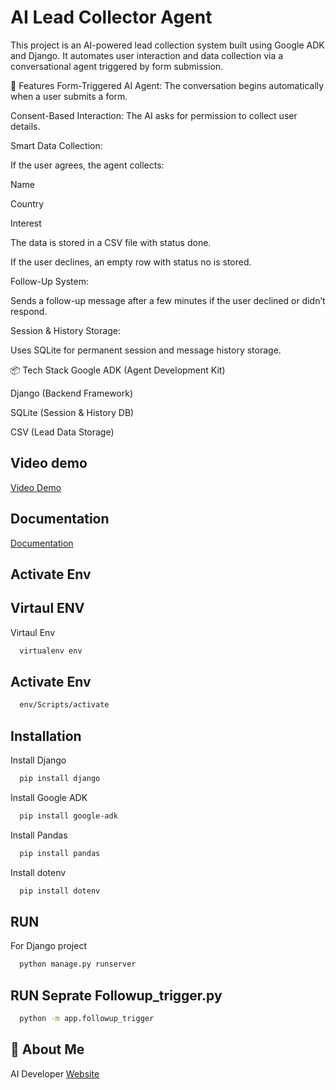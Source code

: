# AI Lead Collector Agent
This project is an AI-powered lead collection system built using Google ADK and Django. It automates user interaction and data collection via a conversational agent triggered by form submission.

🔧 Features
Form-Triggered AI Agent: The conversation begins automatically when a user submits a form.

Consent-Based Interaction: The AI asks for permission to collect user details.

Smart Data Collection:

If the user agrees, the agent collects:

Name

Country

Interest

The data is stored in a CSV file with status done.

If the user declines, an empty row with status no is stored.

Follow-Up System:

Sends a follow-up message after a few minutes if the user declined or didn’t respond.

Session & History Storage:

Uses SQLite for permanent session and message history storage.

📦 Tech Stack
Google ADK (Agent Development Kit)

Django (Backend Framework)

SQLite (Session & History DB)

CSV (Lead Data Storage)



## Video demo

[Video Demo](https://drive.google.com/file/d/1RLKXWndZKrPt6hRMoO3dbmBHicFeN8Yi/view?usp=sharing)


## Documentation

[Documentation](https://drive.google.com/file/d/1t80F2TbtprwVtgsexI-gGm2TFy9C88Vm/view?usp=sharing)

## Activate Env

## Virtaul ENV

Virtaul Env

```bash
  virtualenv env
```
## Activate Env



```bash
  env/Scripts/activate
```    

## Installation 

Install Django

```bash
  pip install django
```    


Install Google ADK

```bash
  pip install google-adk
```    



Install Pandas

```bash
  pip install pandas
```

Install dotenv

```bash
  pip install dotenv
```    

## RUN

For Django project

```bash
  python manage.py runserver
```


## RUN Seprate Followup_trigger.py



```bash
  python -m app.followup_trigger
```


## 🚀 About Me
AI Developer
[Website](https://awaisshakeel12.pythonanywhere.com/)


